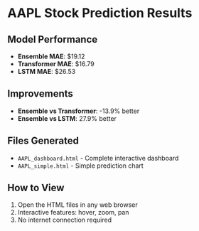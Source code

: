 
# AAPL Stock Prediction Results

## Model Performance
- **Ensemble MAE**: $19.12
- **Transformer MAE**: $16.79  
- **LSTM MAE**: $26.53

## Improvements
- **Ensemble vs Transformer**: -13.9% better
- **Ensemble vs LSTM**: 27.9% better

## Files Generated
- `AAPL_dashboard.html` - Complete interactive dashboard
- `AAPL_simple.html` - Simple prediction chart

## How to View
1. Open the HTML files in any web browser
2. Interactive features: hover, zoom, pan
3. No internet connection required
